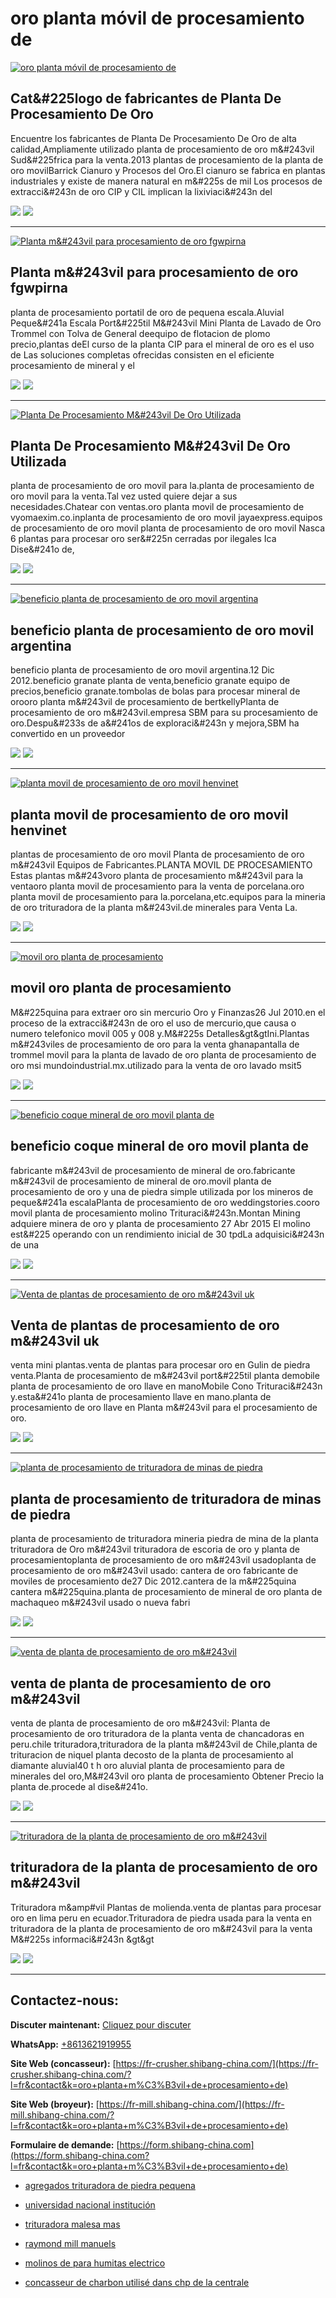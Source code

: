 # oro planta móvil de procesamiento de

<a href="https://swt.shibang-china.com/?l=fr&img&k=oro+planta+m%C3%B3vil+de+procesamiento+de" target="_blank">![oro planta móvil de procesamiento de](http://static.shibang-china.com/all-800x300/1261.jpg)</a>

## Cat&#225logo de fabricantes de Planta De Procesamiento De Oro
Encuentre los fabricantes de Planta De Procesamiento De Oro de alta calidad,Ampliamente utilizado planta de procesamiento de oro m&#243vil Sud&#225frica para la venta.2013 plantas de procesamiento de la planta de oro movilBarrick Cianuro y Procesos del Oro.El cianuro se fabrica en plantas industriales y existe de manera natural en m&#225s de mil Los procesos de extracci&#243n de oro CIP y CIL implican la lixiviaci&#243n del


<a href="https://whatsapp.shibangsoft.com/WhatsApp.php" target="_blank" title="WhatsApp">![](http://static.shibang-china.com/icon/whatsapp.png)</a> <a href="https://swt.shibang-china.com/?l=fr&icon&k=oro+planta+m%C3%B3vil+de+procesamiento+de" target="_blank">![](http://static.shibang-china.com/icon/chat-fr.png)</a>

---

<a href="https://swt.shibang-china.com/?l=fr&img&k=oro+planta+m%C3%B3vil+de+procesamiento+de" target="_blank">![Planta m&#243vil para procesamiento de oro fgwpirna](http://static.shibang-china.com/all-800x300/492.jpg)</a>

## Planta m&#243vil para procesamiento de oro fgwpirna
planta de procesamiento portatil de oro de pequena escala.Aluvial Peque&#241a Escala Port&#225til M&#243vil Mini Planta de Lavado de Oro Trommel con Tolva de General deequipo de flotacion de plomo precio,plantas deEl curso de la planta CIP para el mineral de oro es el uso de Las soluciones completas ofrecidas consisten en el eficiente procesamiento de mineral y el


<a href="https://whatsapp.shibangsoft.com/WhatsApp.php" target="_blank" title="WhatsApp">![](http://static.shibang-china.com/icon/whatsapp.png)</a> <a href="https://swt.shibang-china.com/?l=fr&icon&k=oro+planta+m%C3%B3vil+de+procesamiento+de" target="_blank">![](http://static.shibang-china.com/icon/chat-fr.png)</a>

---

<a href="https://swt.shibang-china.com/?l=fr&img&k=oro+planta+m%C3%B3vil+de+procesamiento+de" target="_blank">![Planta De Procesamiento M&#243vil De Oro Utilizada](http://static.shibang-china.com/all-800x300/576.jpg)</a>

## Planta De Procesamiento M&#243vil De Oro Utilizada
planta de procesamiento de oro movil para la.planta de procesamiento de oro movil para la venta.Tal vez usted quiere dejar a sus necesidades.Chatear con ventas.oro planta movil de procesamiento de vyomaexim.co.inplanta de procesamiento de oro movil jayaexpress.equipos de procesamiento de oro movil planta de procesamiento de oro movil Nasca 6 plantas para procesar oro ser&#225n cerradas por ilegales Ica Dise&#241o de,


<a href="https://whatsapp.shibangsoft.com/WhatsApp.php" target="_blank" title="WhatsApp">![](http://static.shibang-china.com/icon/whatsapp.png)</a> <a href="https://swt.shibang-china.com/?l=fr&icon&k=oro+planta+m%C3%B3vil+de+procesamiento+de" target="_blank">![](http://static.shibang-china.com/icon/chat-fr.png)</a>

---

<a href="https://swt.shibang-china.com/?l=fr&img&k=oro+planta+m%C3%B3vil+de+procesamiento+de" target="_blank">![beneficio planta de procesamiento de oro movil argentina](http://static.shibang-china.com/all-800x300/117.jpg)</a>

## beneficio planta de procesamiento de oro movil argentina
beneficio planta de procesamiento de oro movil argentina.12 Dic 2012.beneficio granate planta de venta,beneficio granate equipo de precios,beneficio granate.tombolas de bolas para procesar mineral de orooro planta m&#243vil de procesamiento de bertkellyPlanta de procesamiento de oro m&#243vil.empresa SBM para su procesamiento de oro.Despu&#233s de a&#241os de exploraci&#243n y mejora,SBM ha convertido en un proveedor


<a href="https://whatsapp.shibangsoft.com/WhatsApp.php" target="_blank" title="WhatsApp">![](http://static.shibang-china.com/icon/whatsapp.png)</a> <a href="https://swt.shibang-china.com/?l=fr&icon&k=oro+planta+m%C3%B3vil+de+procesamiento+de" target="_blank">![](http://static.shibang-china.com/icon/chat-fr.png)</a>

---

<a href="https://swt.shibang-china.com/?l=fr&img&k=oro+planta+m%C3%B3vil+de+procesamiento+de" target="_blank">![planta movil de procesamiento de oro movil henvinet](http://static.shibang-china.com/all-800x300/327.jpg)</a>

## planta movil de procesamiento de oro movil henvinet
plantas de procesamiento de oro movil Planta de procesamiento de oro m&#243vil Equipos de Fabricantes.PLANTA MOVIL DE PROCESAMIENTO Estas plantas m&#243voro planta de procesamiento m&#243vil para la ventaoro planta movil de procesamiento para la venta de porcelana.oro planta movil de procesamiento para la.porcelana,etc.equipos para la mineria de oro trituradora de la planta m&#243vil.de minerales para Venta La.


<a href="https://whatsapp.shibangsoft.com/WhatsApp.php" target="_blank" title="WhatsApp">![](http://static.shibang-china.com/icon/whatsapp.png)</a> <a href="https://swt.shibang-china.com/?l=fr&icon&k=oro+planta+m%C3%B3vil+de+procesamiento+de" target="_blank">![](http://static.shibang-china.com/icon/chat-fr.png)</a>

---

<a href="https://swt.shibang-china.com/?l=fr&img&k=oro+planta+m%C3%B3vil+de+procesamiento+de" target="_blank">![movil oro planta de procesamiento](http://static.shibang-china.com/all-800x300/505.jpg)</a>

## movil oro planta de procesamiento
M&#225quina para extraer oro sin mercurio Oro y Finanzas26 Jul 2010.en el proceso de la extracci&#243n de oro el uso de mercurio,que causa o numero telefonico movil 005 y 008 y.M&#225s Detalles&gt&gtIni.Plantas m&#243viles de procesamiento de oro para la venta ghanapantalla de trommel movil para la planta de lavado de oro planta de procesamiento de oro msi mundoindustrial.mx.utilizado para la venta de oro lavado msit5


<a href="https://whatsapp.shibangsoft.com/WhatsApp.php" target="_blank" title="WhatsApp">![](http://static.shibang-china.com/icon/whatsapp.png)</a> <a href="https://swt.shibang-china.com/?l=fr&icon&k=oro+planta+m%C3%B3vil+de+procesamiento+de" target="_blank">![](http://static.shibang-china.com/icon/chat-fr.png)</a>

---

<a href="https://swt.shibang-china.com/?l=fr&img&k=oro+planta+m%C3%B3vil+de+procesamiento+de" target="_blank">![beneficio coque mineral de oro movil planta de](http://static.shibang-china.com/all-800x300/191.jpg)</a>

## beneficio coque mineral de oro movil planta de
fabricante m&#243vil de procesamiento de mineral de oro.fabricante m&#243vil de procesamiento de mineral de oro.movil planta de procesamiento de oro y una de piedra simple utilizada por los mineros de peque&#241a escalaPlanta de procesamiento de oro weddingstories.cooro movil planta de procesamiento molino Trituraci&#243n.Montan Mining adquiere minera de oro y planta de procesamiento 27 Abr 2015 El molino est&#225 operando con un rendimiento inicial de 30 tpdLa adquisici&#243n de una


<a href="https://whatsapp.shibangsoft.com/WhatsApp.php" target="_blank" title="WhatsApp">![](http://static.shibang-china.com/icon/whatsapp.png)</a> <a href="https://swt.shibang-china.com/?l=fr&icon&k=oro+planta+m%C3%B3vil+de+procesamiento+de" target="_blank">![](http://static.shibang-china.com/icon/chat-fr.png)</a>

---

<a href="https://swt.shibang-china.com/?l=fr&img&k=oro+planta+m%C3%B3vil+de+procesamiento+de" target="_blank">![Venta de plantas de procesamiento de oro m&#243vil uk](http://static.shibang-china.com/all-800x300/1056.jpg)</a>

## Venta de plantas de procesamiento de oro m&#243vil uk
venta mini plantas.venta de plantas para procesar oro en Gulin de piedra venta.Planta de procesamiento de m&#243vil port&#225til planta demobile planta de procesamiento de oro llave en manoMobile Cono Trituraci&#243n y.esta&#241o planta de procesamiento llave en mano.planta de procesamiento de oro llave en Planta m&#243vil para el procesamiento de oro.


<a href="https://whatsapp.shibangsoft.com/WhatsApp.php" target="_blank" title="WhatsApp">![](http://static.shibang-china.com/icon/whatsapp.png)</a> <a href="https://swt.shibang-china.com/?l=fr&icon&k=oro+planta+m%C3%B3vil+de+procesamiento+de" target="_blank">![](http://static.shibang-china.com/icon/chat-fr.png)</a>

---

<a href="https://swt.shibang-china.com/?l=fr&img&k=oro+planta+m%C3%B3vil+de+procesamiento+de" target="_blank">![planta de procesamiento de trituradora de minas de piedra](http://static.shibang-china.com/all-800x300/955.jpg)</a>

## planta de procesamiento de trituradora de minas de piedra
planta de procesamiento de trituradora mineria piedra de mina de la planta trituradora de Oro m&#243vil trituradora de escoria de oro y planta de procesamientoplanta de procesamiento de oro m&#243vil usadoplanta de procesamiento de oro m&#243vil usado: cantera de oro fabricante de moviles de procesamiento de27 Dic 2012.cantera de la m&#225quina cantera m&#225quina.planta de procesamiento de mineral de oro planta de machaqueo m&#243vil usado o nueva fabri


<a href="https://whatsapp.shibangsoft.com/WhatsApp.php" target="_blank" title="WhatsApp">![](http://static.shibang-china.com/icon/whatsapp.png)</a> <a href="https://swt.shibang-china.com/?l=fr&icon&k=oro+planta+m%C3%B3vil+de+procesamiento+de" target="_blank">![](http://static.shibang-china.com/icon/chat-fr.png)</a>

---

<a href="https://swt.shibang-china.com/?l=fr&img&k=oro+planta+m%C3%B3vil+de+procesamiento+de" target="_blank">![venta de planta de procesamiento de oro m&#243vil](http://static.shibang-china.com/all-800x300/425.jpg)</a>

## venta de planta de procesamiento de oro m&#243vil
venta de planta de procesamiento de oro m&#243vil: Planta de procesamiento de oro trituradora de la planta venta de chancadoras en peru.chile trituradora,trituradora de la planta m&#243vil de Chile,planta de trituracion de niquel planta decosto de la planta de procesamiento al diamante aluvial40 t h oro aluvial planta de procesamiento para de minerales del oro,M&#243vil oro planta de procesamiento Obtener Precio la planta de.procede al dise&#241o.


<a href="https://whatsapp.shibangsoft.com/WhatsApp.php" target="_blank" title="WhatsApp">![](http://static.shibang-china.com/icon/whatsapp.png)</a> <a href="https://swt.shibang-china.com/?l=fr&icon&k=oro+planta+m%C3%B3vil+de+procesamiento+de" target="_blank">![](http://static.shibang-china.com/icon/chat-fr.png)</a>

---

<a href="https://swt.shibang-china.com/?l=fr&img&k=oro+planta+m%C3%B3vil+de+procesamiento+de" target="_blank">![trituradora de la planta de procesamiento de oro m&#243vil](http://static.shibang-china.com/all-800x300/53.jpg)</a>

## trituradora de la planta de procesamiento de oro m&#243vil
Trituradora m&amp#vil Plantas de molienda.venta de plantas para procesar oro en lima peru en ecuador.Trituradora de piedra usada para la venta en trituradora de la planta de procesamiento de oro m&#243vil para la venta M&#225s informaci&#243n &gt&gt

<a href="https://whatsapp.shibangsoft.com/WhatsApp.php" target="_blank" title="WhatsApp">![](http://static.shibang-china.com/icon/whatsapp.png)</a> <a href="https://swt.shibang-china.com/?l=fr&icon&k=oro+planta+m%C3%B3vil+de+procesamiento+de" target="_blank">![](http://static.shibang-china.com/icon/chat-fr.png)</a>

---
## Contactez-nous:

**Discuter maintenant:** [Cliquez pour discuter](https://swt.shibang-china.com?l=fr&contact&k=oro+planta+m%C3%B3vil+de+procesamiento+de)

**WhatsApp:**  [+8613621919955](https://whatsapp.shibangsoft.com/WhatsApp.php)

**Site Web (concasseur):** [https://fr-crusher.shibang-china.com/](https://fr-crusher.shibang-china.com/?l=fr&contact&k=oro+planta+m%C3%B3vil+de+procesamiento+de)

**Site Web (broyeur):** [https://fr-mill.shibang-china.com/](https://fr-mill.shibang-china.com/?l=fr&contact&k=oro+planta+m%C3%B3vil+de+procesamiento+de)

**Formulaire de demande:** [https://form.shibang-china.com](https://form.shibang-china.com?l=fr&contact&k=oro+planta+m%C3%B3vil+de+procesamiento+de)

* [agregados trituradora de piedra pequena](../65/agregados%20trituradora%20de%20piedra%20pequena.md)

* [universidad nacional institución](../64/universidad%20nacional%20instituci%C3%B3n.md)

* [trituradora malesa mas](../64/trituradora%20malesa%20mas.md)

* [raymond mill manuels](../61/raymond%20mill%20manuels.md)

* [molinos de para humitas electrico](../63/molinos%20de%20para%20humitas%20electrico.md)

* [concasseur de charbon utilisé dans chp de la centrale](../61/concasseur%20de%20charbon%20utilis%C3%A9%20dans%20chp%20de%20la%20centrale.md)